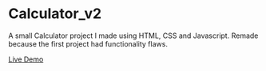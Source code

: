 # Calculator_v2

A small Calculator project I made using HTML, CSS and Javascript. Remade because the first project had functionality flaws.

[Live Demo](https://coco995o.github.io/Calculator_v2/)
